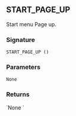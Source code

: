 ## START\_PAGE\_UP

Start menu Page up.


### Signature

`START_PAGE_UP ()`


### Parameters

`None`


### Returns

\`None
\`